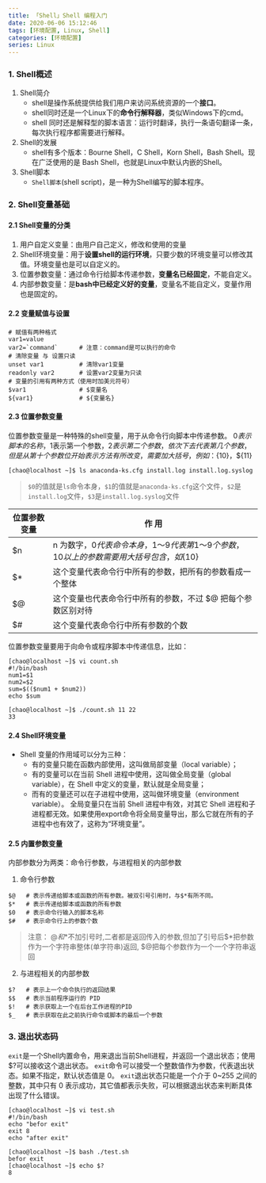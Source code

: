 ```yaml
---
title: 「Shell」Shell 编程入门
date: 2020-06-06 15:12:46
tags: [环境配置, Linux, Shell]
categories: [环境配置]
series: Linux
---
```



### 1. Shell概述
1. Shell简介
    * shell是操作系统提供给我们用户来访问系统资源的一个**接口**。
    * shell同时还是一个Linux下的**命令行解释器**，类似Windows下的cmd。
    * shell 同时还是解释型的脚本语言：运行时翻译，执行一条语句翻译一条，每次执行程序都需要进行解释。<!-- more -->
2. Shell的发展
    * shell有多个版本：Bourne Shell，C Shell，Korn Shell，Bash Shell。现在广泛使用的是 Bash Shell，也就是Linux中默认内嵌的Shell。
3. Shell脚本
    * `Shell脚本`(shell script)，是一种为Shell编写的脚本程序。

### 2. Shell变量基础
#### 2.1 Shell变量的分类
1. 用户自定义变量：由用户自己定义，修改和使用的变量
2. Shell环境变量：用于**设置shell的运行环境**，只要少数的环境变量可以修改其值。环境变量也是可以自定义的。
3. 位置参数变量：通过命令行给脚本传递参数，**变量名已经固定**，不能自定义。
4. 内部参数变量：是**bash中已经定义好的变量**，变量名不能自定义，变量作用也是固定的。

#### 2.2 变量赋值与设置
``` shell
# 赋值有两种格式
var1=value
var2=`command`      # 注意：command是可以执行的命令
# 清除变量 与 设置只读
unset var1          # 清除var1变量
readonly var2       # 设置var2变量为只读
# 变量的引用有两种方式（使用时加美元符号）
$var1               # $变量名
${var1}             # ${变量名}
```

#### 2.3 位置参数变量
位置参数变量是一种特殊的shell变量，用于从命令行向脚本中传递参数。
$0表示脚本的名称，$1表示第一个参数，$2表示第二个参数，依次下去代表第几个参数，
但是从第十个参数位开始表示方法有所改变，需要加大括号，例如：${10}，${11}

``` shell
[chao@localhost ~]$ ls anaconda-ks.cfg install.log install.log.syslog
```

> `$0`的值就是`ls`命令本身，`$1`的值就是`anaconda-ks.cfg`这个文件，`$2`是`install.log`文件，`$3`是`install.log.syslog`文件

|  位置参数变量  |  作 用  |
|  ----  | ----  |
|$n	        |n 为数字，$0 代表命令本身，$1〜$9 代表第 1〜9 个参数，10 以上的参数需要用大括号包含， 如${10}	|
|$*			|这个变量代表命令行中所有的参数，把所有的参数看成一个整体										|
|$@			|这个变量也代表命令行中所有的参数，不过 $@ 把每个参数区别对待									|
|$#			|这个变量代表命令行中所有参数的个数															|

位置参数变量要用于向命令或程序脚本中传递信息，比如：
``` shell
[chao@localhost ~]$ vi count.sh
#!/bin/bash
num1=$1
num2=$2
sum=$(($num1 + $num2))
echo $sum

[chao@localhost ~]$ ./count.sh 11 22
33
```


#### 2.4 Shell环境变量
* Shell 变量的作用域可以分为三种：
    + 有的变量只能在函数内部使用，这叫做局部变量（local variable）；
    + 有的变量可以在当前 Shell 进程中使用，这叫做全局变量（global variable），在 Shell 中定义的变量，默认就是全局变量；
    + 而有的变量还可以在子进程中使用，这叫做环境变量（environment variable）。
全局变量只在当前 Shell 进程中有效，对其它 Shell 进程和子进程都无效。如果使用export命令将全局变量导出，那么它就在所有的子进程中也有效了，这称为“环境变量”。


#### 2.5 内置参数变量
内部参数分为两类：命令行参数，与进程相关的内部参数
1. 命令行参数
``` shell
$@   # 表示传递给脚本或函数的所有参数。被双引号引用时，与$*有所不同。
$*   # 表示传递给脚本或函数的所有参数
$0   # 表示命令行输入的脚本名称
$#   # 表示命令行上的参数个数
```
>  注意： $@和$*不加引号时,二者都是返回传入的参数,但加了引号后$*把参数作为一个字符串整体(单字符串)返回, $@把每个参数作为一个一个字符串返回


2. 与进程相关的内部参数
``` shell
$?   # 表示上一个命令执行的返回结果
$$   # 表示当前程序运行的 PID 
$!   # 表示获取上一个在后台工作进程的PID
$_   # 表示获取在此之前执行命令或脚本的最后一个参数
```


### 3. 退出状态码
`exit`是一个Shell内置命令，用来退出当前Shell进程，并返回一个退出状态；使用$?可以接收这个退出状态。
`exit`命令可以接受一个整数值作为参数，代表退出状态。如果不指定，默认状态值是 0。
`exit`退出状态只能是一个介于 0~255 之间的整数，其中只有 0 表示成功，其它值都表示失败，可以根据退出状态来判断具体出现了什么错误。

``` shell
[chao@localhost ~]$ vi test.sh
#!/bin/bash
echo "befor exit"
exit 8
echo "after exit"

[chao@localhost ~]$ bash ./test.sh
befor exit
[chao@localhost ~]$ echo $?
8
```
